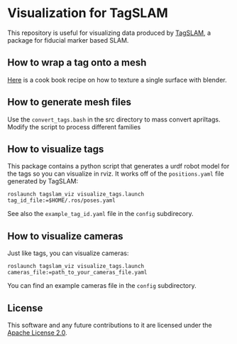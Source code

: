 # Visualization for TagSLAM

This repository is useful for visualizing data produced by
[TagSLAM](https://github.com/berndpfrommer/tagslam), a package for
fiducial marker based SLAM.

## How to wrap a tag onto a mesh

[Here](docs/README_blender.md) is a cook book recipe on how to texture
a single surface with blender.

## How to generate mesh files

Use the ``convert_tags.bash`` in the src directory to mass convert
apriltags. Modify the script to process different families

## How to visualize tags

This package contains a python script that generates a urdf robot
model for the tags so  you can visualize in rviz. It works off of the
``positions.yaml`` file generated by TagSLAM:

    roslaunch tagslam_viz visualize_tags.launch tag_id_file:=$HOME/.ros/poses.yaml

See also the ``example_tag_id.yaml`` file in the ``config``
subdirecory.

## How to visualize cameras

Just like tags, you can visualize cameras:

    roslaunch tagslam_viz visualize_tags.launch cameras_file:=path_to_your_cameras_file.yaml

You can find an example cameras file in the ``config`` subdirectory.

## License

This software and any future contributions to it are licensed under
the [Apache License 2.0](LICENSE).
